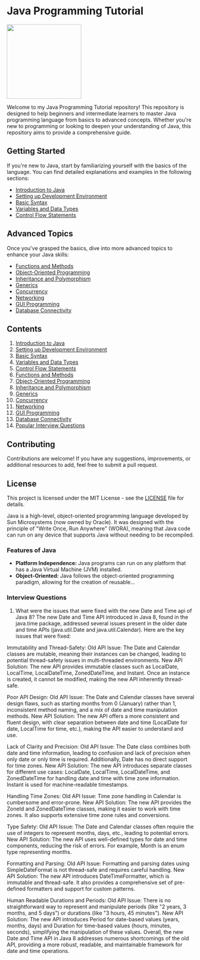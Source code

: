 # Java Programming Tutorial

<img src="https://1000logos.net/wp-content/uploads/2020/09/Java-Logo.png" width="200">

Welcome to my Java Programming Tutorial repository! This repository is designed to help beginners and intermediate learners to master Java programming language from basics to advanced concepts. Whether you're new to programming or looking to deepen your understanding of Java, this repository aims to provide a comprehensive guide.

## Getting Started

If you're new to Java, start by familiarizing yourself with the basics of the language. You can find detailed explanations and examples in the following sections:

- [Introduction to Java](#introduction-to-java)
- [Setting up Development Environment](#setting-up-development-environment)
- [Basic Syntax](#basic-syntax)
- [Variables and Data Types](#variables-and-data-types)
- [Control Flow Statements](#control-flow-statements)

## Advanced Topics

Once you've grasped the basics, dive into more advanced topics to enhance your Java skills:

- [Functions and Methods](#functions-and-methods)
- [Object-Oriented Programming](#object-oriented-programming)
- [Inheritance and Polymorphism](#inheritance-and-polymorphism)
- [Generics](#generics)
- [Concurrency](#concurrency)
- [Networking](#networking)
- [GUI Programming](#gui-programming)
- [Database Connectivity](#database-connectivity)

## Contents

1. [Introduction to Java](#introduction-to-java)
2. [Setting up Development Environment](#setting-up-development-environment)
3. [Basic Syntax](#basic-syntax)
4. [Variables and Data Types](#variables-and-data-types)
5. [Control Flow Statements](#control-flow-statements)
6. [Functions and Methods](#functions-and-methods)
7. [Object-Oriented Programming](#object-oriented-programming)
8. [Inheritance and Polymorphism](#inheritance-and-polymorphism)
9. [Generics](#generics)
10. [Concurrency](#concurrency)
11. [Networking](#networking)
12. [GUI Programming](#gui-programming)
13. [Database Connectivity](#database-connectivity)
14. [Popular Interview Questions](#interview-questions)

## Contributing

Contributions are welcome! If you have any suggestions, improvements, or additional resources to add, feel free to submit a pull request. 

## License

This project is licensed under the MIT License - see the [LICENSE](LICENSE) file for details.


Java is a high-level, object-oriented programming language developed by Sun Microsystems (now owned by Oracle). It was designed with the principle of "Write Once, Run Anywhere" (WORA), meaning that Java code can run on any device that supports Java without needing to be recompiled.

### Features of Java

- **Platform Independence:** Java programs can run on any platform that has a Java Virtual Machine (JVM) installed.
- **Object-Oriented:** Java follows the object-oriented programming paradigm, allowing for the creation of reusable...

### Interview Questions
1. What were the issues that were fixed with the new Date and Time api of Java 8?
   The new Date and Time API introduced in Java 8, found in the java.time package, addressed several issues present in the older date and time APIs (java.util.Date and java.util.Calendar). Here are the key issues that were fixed:

Immutability and Thread-Safety:
   Old API Issue: The Date and Calendar classes are mutable, meaning their instances can be changed, leading to potential thread-safety issues in multi-threaded environments.
New API Solution: The new API provides immutable classes such as LocalDate, LocalTime, LocalDateTime, ZonedDateTime, and Instant. Once an instance is created, it cannot be modified, making the new API inherently thread-safe.

Poor API Design:
   Old API Issue: The Date and Calendar classes have several design flaws, such as starting months from 0 (January) rather than 1, inconsistent method naming, and a mix of date and time manipulation methods.
New API Solution: The new API offers a more consistent and fluent design, with clear separation between date and time (LocalDate for date, LocalTime for time, etc.), making the API easier to understand and use.

Lack of Clarity and Precision:
   Old API Issue: The Date class combines both date and time information, leading to confusion and lack of precision when only date or only time is required. Additionally, Date has no direct support for time zones.
New API Solution: The new API introduces separate classes for different use cases: LocalDate, LocalTime, LocalDateTime, and ZonedDateTime for handling date and time with time zone information. Instant is used for machine-readable timestamps.

Handling Time Zones:
Old API Issue: Time zone handling in Calendar is cumbersome and error-prone.
   New API Solution: The new API provides the ZoneId and ZonedDateTime classes, making it easier to work with time zones. It also supports extensive time zone rules and conversions.

Type Safety:
Old API Issue: The Date and Calendar classes often require the use of integers to represent months, days, etc., leading to potential errors.
   New API Solution: The new API uses well-defined types for date and time components, reducing the risk of errors. For example, Month is an enum type representing months.

Formatting and Parsing:
Old API Issue: Formatting and parsing dates using SimpleDateFormat is not thread-safe and requires careful handling.
   New API Solution: The new API introduces DateTimeFormatter, which is immutable and thread-safe. It also provides a comprehensive set of pre-defined formatters and support for custom patterns.

Human Readable Durations and Periods:
   Old API Issue: There is no straightforward way to represent and manipulate periods (like "2 years, 3 months, and 5 days") or durations (like "3 hours, 45 minutes").
New API Solution: The new API introduces Period for date-based values (years, months, days) and Duration for time-based values (hours, minutes, seconds), simplifying the manipulation of these values.
Overall, the new Date and Time API in Java 8 addresses numerous shortcomings of the old API, providing a more robust, readable, and maintainable framework for date and time operations.
